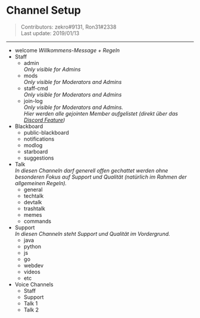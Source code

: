 # Channel Setup 
> Contributors: zekro#9131, Ron31#2338  
> Last update:  2019/01/13

---

- welcome 
  *Willkommens-Message + Regeln*
- Staff
  - admin  
    *Only visible for Admins*
  - mods  
    *Only visible for Moderators and Admins*
  - staff-cmd  
    *Only visible for Moderators and Admins*
  - join-log  
    *Only visible for Moderators and Admins.*  
    *Hier werden alle gejointen Member aufgelistet (direkt über das [Discord Feature](https://i.zekro.de/Discord_2019-01-10_16-23-08.png))*
- Blackboard
  - public-blackboard
  - notifications
  - modlog
  - starboard
  - suggestions
- Talk  
  *In diesen Channeln darf generell offen gechattet werden ohne besonderen Fokus auf Support und Qualität (natürlich im Rahmen der allgemeinen Regeln).*
  - general
  - techtalk
  - devtalk
  - trashtalk
  - memes
  - commands
- Support  
  *In diesen Channeln steht Support und Qualität im Vordergrund.*
  - java
  - python
  - js
  - go
  - webdev
  - videos
  - etc
- Voice Channels
  - Staff
  - Support
  - Talk 1
  - Talk 2

